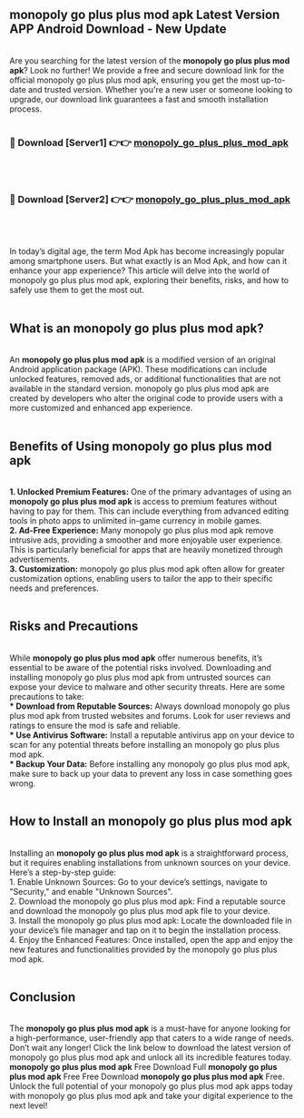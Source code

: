 ## monopoly go plus plus mod apk Latest Version APP Android Download - New Update
<br>
Are you searching for the latest version of the <strong>monopoly go plus plus mod apk</strong>? Look no further! We provide a free and secure download link for the official monopoly go plus plus mod apk, ensuring you get the most up-to-date and trusted version. Whether you're a new user or someone looking to upgrade, our download link guarantees a fast and smooth installation process.
<br>
<br>
<h3>🔴 Download [Server1] 👉👉 <a href="https://modyolo.store/monopoly+go+plus+plus+mod+apk">monopoly_go_plus_plus_mod_apk</a></h3><br>
<br>
<h3>🔴 Download [Server2] 👉👉 <a href="https://modyolo.store/monopoly+go+plus+plus+mod+apk">monopoly_go_plus_plus_mod_apk</a></h3><br>
<br>
<br>
In today’s digital age, the term Mod Apk has become increasingly popular among smartphone users. But what exactly is an Mod Apk, and how can it enhance your app experience? This article will delve into the world of monopoly go plus plus mod apk, exploring their benefits, risks, and how to safely use them to get the most out.
<br>
<br>
<h2>What is an monopoly go plus plus mod apk?</h2>
<br>
An <strong>monopoly go plus plus mod apk</strong> is a modified version of an original Android application package (APK). These modifications can include unlocked features, removed ads, or additional functionalities that are not available in the standard version. monopoly go plus plus mod apk are created by developers who alter the original code to provide users with a more customized and enhanced app experience.
<br>
<br>
<h2>Benefits of Using monopoly go plus plus mod apk</h2>
<br>
<strong> 1. Unlocked Premium Features:</strong> One of the primary advantages of using an <strong>monopoly go plus plus mod apk</strong> is access to premium features without having to pay for them. This can include everything from advanced editing tools in photo apps to unlimited in-game currency in mobile games.
<br>
<strong> 2. Ad-Free Experience:</strong> Many monopoly go plus plus mod apk remove intrusive ads, providing a smoother and more enjoyable user experience. This is particularly beneficial for apps that are heavily monetized through advertisements.
<br>
<strong> 3. Customization:</strong> monopoly go plus plus mod apk often allow for greater customization options, enabling users to tailor the app to their specific needs and preferences.
<br>
<br>
<h2>Risks and Precautions</h2>
<br>
While <strong>monopoly go plus plus mod apk</strong> offer numerous benefits, it’s essential to be aware of the potential risks involved. Downloading and installing monopoly go plus plus mod apk from untrusted sources can expose your device to malware and other security threats. Here are some precautions to take:
<br>
<strong> * Download from Reputable Sources:</strong> Always download monopoly go plus plus mod apk from trusted websites and forums. Look for user reviews and ratings to ensure the mod is safe and reliable.
<br>
<strong> * Use Antivirus Software:</strong> Install a reputable antivirus app on your device to scan for any potential threats before installing an monopoly go plus plus mod apk.
<br>
<strong> * Backup Your Data:</strong> Before installing any monopoly go plus plus mod apk, make sure to back up your data to prevent any loss in case something goes wrong.
<br>
<br>
<h2>How to Install an monopoly go plus plus mod apk</h2>
<br>
Installing an <strong>monopoly go plus plus mod apk</strong> is a straightforward process, but it requires enabling installations from unknown sources on your device. Here’s a step-by-step guide:
<br>
 1. Enable Unknown Sources: Go to your device’s settings, navigate to "Security," and enable "Unknown Sources".
<br>
 2. Download the monopoly go plus plus mod apk: Find a reputable source and download the monopoly go plus plus mod apk file to your device.
<br>
 3. Install the monopoly go plus plus mod apk: Locate the downloaded file in your device’s file manager and tap on it to begin the installation process.
<br>
 4. Enjoy the Enhanced Features: Once installed, open the app and enjoy the new features and functionalities provided by the monopoly go plus plus mod apk.
<br>
<br>
<h2><strong>Conclusion</strong></h2>
<br>
The <strong>monopoly go plus plus mod apk</strong> is a must-have for anyone looking for a high-performance, user-friendly app that caters to a wide range of needs. Don’t wait any longer! Click the link below to download the latest version of monopoly go plus plus mod apk and unlock all its incredible features today.
<br>
<strong>monopoly go plus plus mod apk</strong> Free Download Full <strong>monopoly go plus plus mod apk</strong> Free Free Download <strong>monopoly go plus plus mod apk</strong> Free.
<br>
Unlock the full potential of your monopoly go plus plus mod apk apps today with monopoly go plus plus mod apk and take your digital experience to the next level!